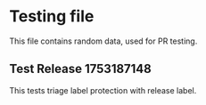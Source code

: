 # Testing file

This file contains random data, used for PR testing.


## Test Release 1753187148

This tests triage label protection with release label.
